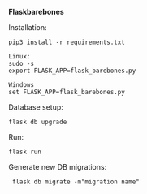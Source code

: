 <b>Flaskbarebones</b>

Installation:
    
    pip3 install -r requirements.txt

    Linux:
    sudo -s
    export FLASK_APP=flask_barebones.py

    Windows
    set FLASK_APP=flask_barebones.py

Database setup:
    
    flask db upgrade

Run:

    flask run


Generate new DB migrations:

     flask db migrate -m"migration name"
